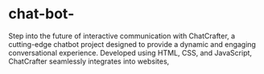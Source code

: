 # chat-bot-
Step into the future of interactive communication with ChatCrafter, a cutting-edge chatbot project designed to provide a dynamic and engaging conversational experience. Developed using HTML, CSS, and JavaScript, ChatCrafter seamlessly integrates into websites,
